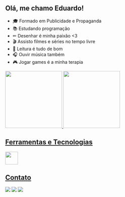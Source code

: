 ## Olá, me chamo Eduardo!

- 🎓 Formado em Publicidade e Propaganda
- 📚 Estudando programação
- ✏ Desenhar é minha paixão <3
- 🎬 Assisto filmes e séries no tempo livre
- 📖 Leitura é tudo de bom
- 🎧 Ouvir música também
- 🎮 Jogar games é a minha terapia

<div>
<a href="https://github.com/duca27">
<img loading="lazy" height="180em" src="https://github-readme-stats.vercel.app/api/top-langs/?username=duca27&layout=compact&langs_count=7&theme=dracula"/>
<img loading="lazy" height="180em" src="https://github-readme-stats.vercel.app/api?username=duca27&show_icons=true&theme=dracula&include_all_commits=true&count_private=true"/>
</div>

## Ferramentas e Tecnologias

<img loading="lazy" src="https://cdn.jsdelivr.net/gh/devicons/devicon/icons/javascript/javascript-plain.svg" width="40" height="40"/>

## Contato          
<div>
<a href="https://instagram.com/duca_edu_" target="_blank"><img loading="lazy" src="https://img.shields.io/badge/-Instagram-%23E4405F?style=for-the-badge&logo=instagram&logoColor=white" target="_blank"></a>
<a href="https://www.linkedin.com/in/eduardo-duca-da-silva-b951161a7" target="_blank"><img loading="lazy" src="https://img.shields.io/badge/-LinkedIn-%230077B5?style=for-the-badge&logo=linkedin&logoColor=white" target="_blank"></a>
<a href = "mailto:ducaeduardo29@gmail.com"><img loading="lazy" src="https://img.shields.io/badge/Gmail-D14836?style=for-the-badge&logo=gmail&logoColor=white" target="_blank"></a>
</div>

<div class="tenor-gif-embed" data-postid="27712150" data-share-method="host" data-aspect-ratio="1.82857" data-width="100%"><a href="https://tenor.com/view/vegeta-gif-27712150"></a><a href="https://tenor.com/search/vegeta-gifs"></a></div>

